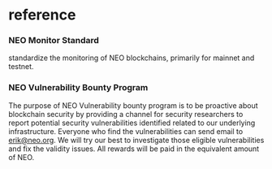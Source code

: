 # reference

### NEO Monitor Standard
standardize the monitoring of NEO blockchains, primarily for mainnet and testnet. 

### NEO Vulnerability Bounty Program
The purpose of NEO Vulnerability bounty program is to be proactive about blockchain security by providing a channel for security researchers to report potential security vulnerabilities identified related to our underlying infrastructure. Everyone who find the vulnerabilities can send email to erik@neo.org. We will try our best to investigate those eligible vulnerabilities and fix the validity issues. All rewards will be paid in the equivalent amount of NEO.
